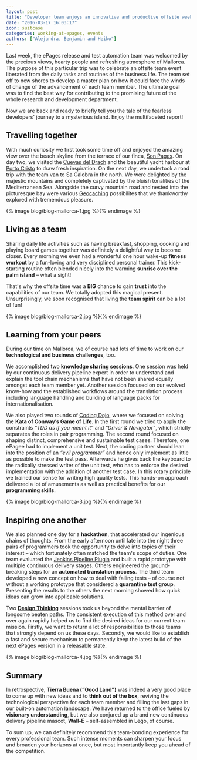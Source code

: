 ```yaml
---
layout: post
title: "Developer team enjoys an innovative and productive offsite week on Mallorca"
date: "2016-03-17 16:03:17"
icon: suitcase
categories: working-at-epages, events
authors: ["Alejandra, Benjamin and Heiko"]
---
```


Last week, the ePages release and test automation team was welcomed by the precious views, hearty people and refreshing atmosphere of Mallorca. The purpose of this particular trip was to celebrate an offsite team event liberated from the daily tasks and routines of the business life. The team set off to new shores to develop a master plan on how it could face the winds of change of the advancement of each team member. The ultimate goal was to find the best way for contributing to the promising future of the whole research and development department.

Now we are back and ready to briefly tell you the tale of the fearless developers' journey to a mysterious island. Enjoy the multifaceted report!

## Travelling together

With much curiosity we first took some time off and enjoyed the amazing view over the beach skyline from the terrace of our finca, [Son Pages](http://sonpages.com). On day two, we visited the [Cuevas del Drach](http://www.cuevasdeldrach.com) and the beautiful yacht harbour at [Porto Cristo](http://www.portocristo.org/) to draw fresh inspiration. On the next day, we undertook a road trip with the team van to Sa Calobra in the north. We were delighted by the majestic mountains and completely captivated by the bluish tonalities of the Mediterranean Sea. Alongside the curvy mountain road and nested into the picturesque bay were various [Geocaching](https://www.geocaching.com) possibilites that we thankworthy explored with tremendous pleasure.

{% image blog/blog-mallorca-1.jpg %}{% endimage %}

## Living as a team

Sharing daily life activities such as having breakfast, shopping, cooking and playing board games together was definitely a delightful way to become closer. Every morning we even had a wonderful one hour wake-up **fitness workout** by a fun-loving and very disciplined personal trainer. This kick-starting routine often blended nicely into the warming **sunrise over the palm island** – what a sight!

That's why the offsite time was a **BIG** chance to gain **trust** into the capabilities of our team. We totally adopted this magical present. Unsurprisingly, we soon recognised that living the **team spirit** can be a lot of fun!

{% image blog/blog-mallorca-2.jpg %}{% endimage %}

## Learning from your peers

During our time on Mallorca, we of course had lots of time to work on our **technological and business challenges**, too. 

We accomplished two **knowledge sharing sessions**. One session was held by our continuous delivery pipeline expert in order to understand and explain the tool chain mechanisms that have not been shared equally amongst each team member yet. Another session focused on our evolved know-how and the established workflows around the translation process including language handling and building of language packs for internationalisation.

We also played two rounds of [Coding Dojo](http://codingdojo.org), where we focused on solving the **Kata of Conway’s Game of Life**. In the first round we tried to apply the constraints _“TDD as if you meant it”_ and _“Driver & Navigator”_, which strictly separates the roles in pair programming. The second round focused on shaping distinct, comprehensive and sustainable test cases. Therefore, one ePagee had to implement a unit test. Next, the coding partner should lean into the position of an _“evil programmer”_ and hence only implement as little as possible to make the test pass. Afterwards he gives back the keyboard to the radically stressed writer of the unit test, who has to enforce the desired implementation with the addition of another test case. In this rotary principle we trained our sense for writing high quality tests. This hands-on approach delivered a lot of amusements as well as practical benefits for our **programming skills**.

{% image blog/blog-mallorca-3.jpg %}{% endimage %}

## Inspiring one another

We also planned one day for a **hackathon**, that accelerated our ingenious chains of thoughts. From the early afternoon until late into the night three pairs of programmers took the opportunity to delve into topics of their interest – which fortunately often matched the team's scope of duties. One team evaluated the [Jenkins Pipeline Plugin](https://wiki.jenkins-ci.org/display/JENKINS/Pipeline+Plugin) and built a rapid prototype with multiple continuous delivery stages. Others engineered the ground-breaking steps for an **automated translation process**. The third team developed a new concept on how to deal with failing tests – of course not without a working prototype that considered a **quarantine test group**. Presenting the results to the others the next morning showed how quick ideas can grow into applicable solutions.

Two **[Design Thinking](http://hpi.de/school-of-design-thinking.html)** sessions took us beyond the mental barrier of longsome beaten paths. The consistent execution of this method over and over again rapidly helped us to find the desired ideas for our current team mission. Firstly, we want to return a lot of responsibilities to those teams that strongly depend on us these days. Secondly, we would like to establish a fast and secure mechanism to permanently keep the latest build of the next ePages version in a releasable state.

{% image blog/blog-mallorca-4.jpg %}{% endimage %}

## Summary

In retrospective, **Tierra Buena (“Good Land”)** was indeed a very good place to come up with new ideas and to **think out of the box**, reviving the technological perspective for each team member and filling the last gaps in our built-on automation landscape. We have returned to the office fueled by **visionary understanding**, but we also conjured up a brand new continuous delivery pipeline mascot, **Wall-E** – self-assembled in Lego, of course.

To sum up, we can definitely recommend this team-bonding experience for every professional team. Such intense moments can sharpen your focus and broaden your horizons at once, but most importantly keep you ahead of the competition.
